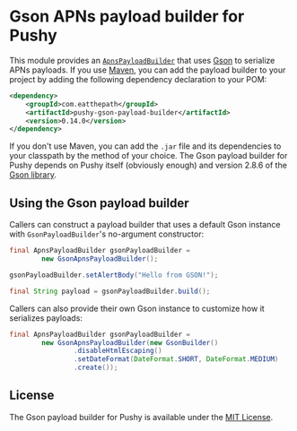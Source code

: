 # Gson APNs payload builder for Pushy

This module provides an [`ApnsPayloadBuilder`](https://pushy-apns.org/apidocs/0.14/com/eatthepath/pushy/apns/util/ApnsPayloadBuilder.html) that uses [Gson](https://github.com/google/gson) to serialize APNs payloads. If you use [Maven](http://maven.apache.org/), you can add the payload builder to your project by adding the following dependency declaration to your POM:

```xml
<dependency>
    <groupId>com.eatthepath</groupId>
    <artifactId>pushy-gson-payload-builder</artifactId>
    <version>0.14.0</version>
</dependency>
```

If you don't use Maven, you can add the `.jar` file and its dependencies to your classpath by the method of your choice. The Gson payload builder for Pushy depends on Pushy itself (obviously enough) and version 2.8.6 of the [Gson library](https://github.com/google/gson).

## Using the Gson payload builder

Callers can construct a payload builder that uses a default Gson instance with `GsonPayloadBuilder`'s no-argument constructor:

```java
final ApnsPayloadBuilder gsonPayloadBuilder =
        new GsonApnsPayloadBuilder();

gsonPayloadBuilder.setAlertBody("Hello from GSON!");

final String payload = gsonPayloadBuilder.build();
```

Callers can also provide their own Gson instance to customize how it serializes payloads:

```java
final ApnsPayloadBuilder gsonPayloadBuilder =
        new GsonApnsPayloadBuilder(new GsonBuilder()
                .disableHtmlEscaping()
                .setDateFormat(DateFormat.SHORT, DateFormat.MEDIUM)
                .create());
```

## License

The Gson payload builder for Pushy is available under the [MIT License](http://opensource.org/licenses/MIT).
